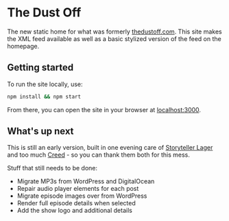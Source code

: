 # The Dust Off

The new static home for what was formerly [thedustoff.com](http://thedustoff.com). This site makes the XML feed available as well as a basic stylized version of the feed on the homepage.

## Getting started

To run the site locally, use:

```bash
npm install && npm start
```

From there, you can open the site in your browser at [localhost:3000](http://localhost:3000/).

## What's up next

This is still an early version, built in one evening care of [Storyteller Lager](https://www.storytellerbeverages.com/) and too much [Creed](https://www.youtube.com/watch?v=J16lInLZRms) - so you can thank them both for this mess.

Stuff that still needs to be done:

- Migrate MP3s from WordPress and DigitalOcean
- Repair audio player elements for each post
- Migrate episode images over from WordPress
- Render full episode details when selected
- Add the show logo and additional details
